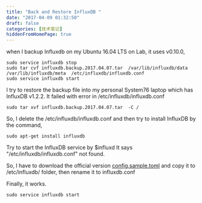```yaml
---
title: "Back and Restore InfluxDB "
date: "2017-04-09 01:32:50"
draft: false
categories: [技术笔记]
hiddenFromHomePage: true
---
```

when I backup Influxdb on my Ubuntu 16.04 LTS on Lab,  it uses v0.10.0,  
```code
sudo service influxdb stop
sudo tar cvf influxdb.backup.2017.04.07.tar  /var/lib/influxdb/data /var/lib/influxdb/meta  /etc/influxdb/influxdb.conf
sudo service influxdb start
```

I try to restore the backup file into my personal System76 laptop which has InfluxDB v1.2.2.   It failed with error in /etc/influxdb/influxdb.conf
```code
sudo tar xvf influxdb.backup.2017.04.07.tar  -C /
```
So, I delete the /etc/influxdb/influxdb.conf and then try to install InfluxDB by the command, 
```code
sudo apt-get install influxdb 
```
Try to start the InfluxDB service by  $influxd
It says  "/etc/influxdb/influxdb.conf" not found.

So,  I have to download the official version [config.sample.toml](https://raw.githubusercontent.com/influxdata/influxdb/master/etc/config.sample.toml)
and copy it to /etc/influxdb/ folder, then rename it to influxdb.conf

Finally, it works.  
```code
sudo service influxdb start
```
